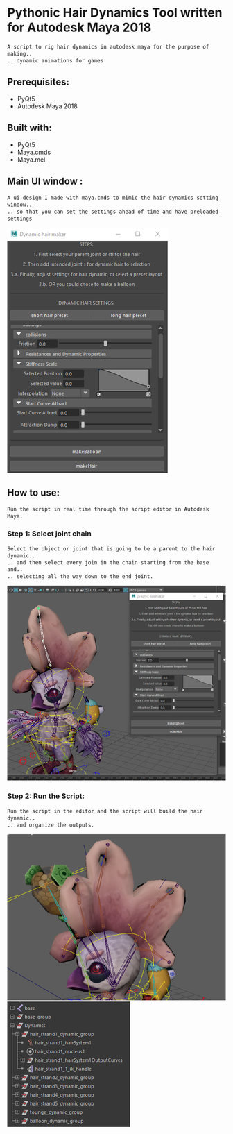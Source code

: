 # Pythonic Hair Dynamics Tool written for Autodesk Maya 2018

    A script to rig hair dynamics in autodesk maya for the purpose of making..
    .. dynamic animations for games

## Prerequisites:

* PyQt5
* Autodesk Maya 2018

## Built with:

* PyQt5
* Maya.cmds
* Maya.mel

## Main UI window :

    A ui design I made with maya.cmds to mimic the hair dynamics setting window..
    .. so that you can set the settings ahead of time and have preloaded settings

![UI Wireframe](docs/dynamic_hair_tool_ui.png)

## How to use:

    Run the script in real time through the script editor in Autodesk Maya.
    
### Step 1: Select joint chain

    Select the object or joint that is going to be a parent to the hair dynamic..
    .. and then select every join in the chain starting from the base and..
    .. selecting all the way down to the end joint.

![Select Joints](docs/dynamic_hair_tool_use.png)


### Step 2: Run the Script:

    Run the script in the editor and the script will build the hair dynamic..
    .. and organize the outputs.

![Hair Dynamic](docs/dynamic_hair_results.png)
![Script Output](docs/dynamic_hair_tool_output.png)
